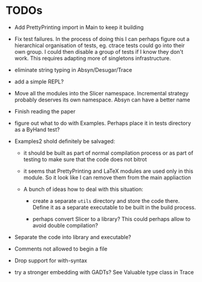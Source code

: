 TODOs
=====

  * Add PrettyPrinting import in Main to keep it building

  * Fix test failures.  In the process of doing this I can perhaps figure out a
    hierarchical organisation of tests, eg. ctrace tests could go into their own
    group.  I could then disable a group of tests if I know they don't work.
    This requires adapting more of singletons infrastructure.

  * eliminate string typing in Absyn/Desugar/Trace

  * add a simple REPL?

  * Move all the modules into the Slicer namespace.  Incremental strategy
    probably deserves its own namespace.  Absyn can have a better name

  * Finish reading the paper

  * figure out what to do with Examples.  Perhaps place it in tests directory as
    a ByHand test?

  * Examples2 shold definitely be salvaged:

    * it should be built as part of normal compilation process or as part of
      testing to make sure that the code does not bitrot

    * it seems that PrettyPrinting and LaTeX modules are used only in this
      module.  So it look like I can remove them from the main appliaction

    * A bunch of ideas how to deal with this situation:

      * create a separate `utils` directory and store the code there.  Define it
        as a separate executable to be built in the build process.

      * perhaps convert Slicer to a library?  This could perhaps allow to avoid
        double compilation?

  * Separate the code into library and executable?

  * Comments not allowed to begin a file

  * Drop support for with-syntax

  * try a stronger embedding with GADTs?  See Valuable type class in Trace